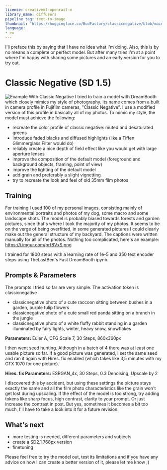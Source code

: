 ```yaml
---
license: creativeml-openrail-m
library_name: diffusers
pipeline_tag: text-to-image
thumbnail: "https://huggingface.co/BudFactory/classicnegative/blob/main/raccoon.png"
language:
- en
---
```

I'll preface this by saying that I have no idea what I'm doing. Also, this is by no means a complete or perfect model. But after many tries I'm at a point where I'm happy with sharing some pictures and an early version for you to try out.

# Classic Negative (SD 1.5)
![Example](https://huggingface.co/BudFactory/classicnegative/resolve/main/raccoon.png)
With Classic Negative I tried to train a model with DreamBooth which closely mimics my style of photography. Its name comes from a built in camera profile in Fujifilm cameras, "Classic Negative". I use a modified version of this profile in basically all of my photos. To mimic my style, the model must achieve the following:

- recreate the color profile of classic negative: muted and desaturated greens
- introduce faded blacks and diffused highlights (like a Tiffen Glimmerglass Filter would do)
- reliably create a nice depth of field effect like you would get with large aperture lenses
- improve the composition of the default model (foreground and background objects, framing, point of view)
- improve the lighting of the default model
- add grain and preferably a slight vignetting
- try to recreate the look and feel of old 35mm film photos

## Training
For training I used 100 of my personal images, consisting mainly of environmental portraits and photos of my dog, some macro and some landscape shots. The model is probably biased towards forests and garden pictures, since that's where I took the majority of my photos. It seems to be on the verge of being overfitted, in some generated pictures I could clearly make out the general structure of my backyard.
The captions were written manually for all of the photos. Nothing too complicated, here's an example: https://i.imgur.com/prf8VxS.png

I trained for 1800 steps with a learning rate of 1e-5 and 350 text encoder steps using TheLastBen's Fast DreamBooth ipynb.

## Prompts & Parameters
The prompts I tried so far are very simple. The activation token is classicnegative
- classicnegative photo of a cute raccoon sitting between bushes in a garden, purple tulip flowers
- classicnegative photo of a cute small red panda sitting on a branch in the jungle
- classicnegative photo of a white fluffy rabbit standing in a garden illuminated by fairy lights, winter, heavy snow, snowflakes

**Parameters:** Euler A, CFG Scale 7, 30 Steps, 860x360px

I then went seed hunting. Although in a batch of 4 there was at least one usable picture so far. If a good picture was generated, I set the same seed and ran it again with Hires. fix enabled (which takes like 3,5 minutes with my GTX 1070 for one picture).

**Hires. fix Parameters:** ESRGAN_4x, 30 Steps, 0.3 Denoising, Upscale by 2

I discovered this by accident, but using these settings the picture stays exactly the same and all the film photo characteristics like the grain won't get lost during upscaling.
If the effect of the model is too strong, try adding tokens like sharp focus, high contrast, clarity to your prompt. Or just increase the contrast in post. But yes, sometimes it becomes a bit too much, I'll have to take a look into it for a future revision.

## What's next
- more testing is needed, different parameters and subjects
- create a SD2.1 768px version
- finetuning

Please feel free to try the model out, test its limitations and if you have any advice on how I can create a better version of it, please let me know ;)